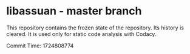 # libassuan - master branch

This repository contains the frozen state of the repository.
Its history is cleared. It is used only for static code
analysis with Codacy.

Commit Time: 1724808774